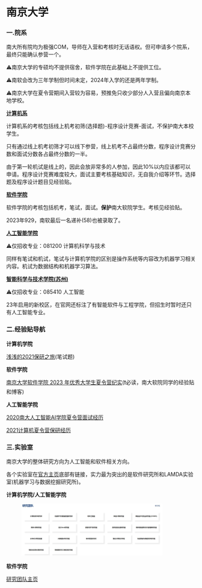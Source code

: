 # 南京大学

### 一.院系

南大所有院均为极强COM，导师在入营和考核时无话语权。但可申请多个院系，最终只能确认参营一个。

⚠南京大学的专硕均不提供宿舍，软件学院在此基础上不提供工位。

⚠南软会改为三年学制但时间未定，2024年入学的还是两年学制。

⚠南京大学在夏令营期间入营较为容易，预推免只收少部分人入营且偏向南京本地学校。

[**计算机系**](https://cs.nju.edu.cn/main.htm)

计算机系的考核包括线上机考初筛(选择题)-程序设计竞赛-面试，不保护南大本校学生。

只有通过线上机考初筛才可以线下参营，线上机考不占最终分数，程序设计竞赛分数和面试分数各占最终分数的一半。

由于第一轮机试是线上的，因此会放非常多的人参加，因此10%以内应该都可以申请。程序设计竞赛难度较大，面试主要考核基础知识，无自我介绍等环节。选择题及程序设计题目见经验贴。

[**软件学院**](https://software.nju.edu.cn/)

软件学院的考核包括机考，笔试，面试。**保护**南大软院学生。考核见经验贴。

2023年929，南软最后一名递补(58)也被录取了。

[**人工智能学院**](https://ai.nju.edu.cn/mainm.htm)

⚠仅招收专业：081200 计算机科学与技术

同样有笔试和机试，笔试与计算机学院的区别是操作系统等内容改为机器学习相关内容。机试为数据结构和机器学习算法。

[**智能科学与技术学院(苏州)**](https://njusz.nju.edu.cn/_s753/33/0c/c52363a602892/page.psp)

⚠仅招收专业：085410 人工智能

23年启用的新校区，在官网还标注了有智能软件与工程学院，但招生时暂时还只有人工智能专业。

### 二.经验贴导航

**计算机学院**

[浅浅的2021保研之旅](http://t.csdnimg.cn/KltLA)(笔试题)

**软件学院**

[南京大学软件学院 2023 年优秀大学生夏令营纪实](https://eaglebear2002.github.io/%E6%8A%80%E6%9C%AF%E7%A7%91%E6%99%AE/%E5%8D%97%E4%BA%AC%E5%A4%A7%E5%AD%A6%E8%BD%AF%E4%BB%B6%E5%AD%A6%E9%99%A2%202023%20%E5%B9%B4%E4%BC%98%E7%A7%80%E5%A4%A7%E5%AD%A6%E7%94%9F%E5%A4%8F%E4%BB%A4%E8%90%A5%E7%BA%AA%E5%AE%9E/)(❗必读，南大软院同学的经验贴和博客)

**人工智能学院**

[2020南大人工智能AI学院夏令营面试经历](http://t.csdnimg.cn/WLaOF)

[2021计算机夏令营保研经历](http://t.csdnimg.cn/fYOCW)

### 三.实验室

南京大学的整体研究方向为人工智能和软件相关方向。

各个实验室在[官方主页](https://cs.nju.edu.cn/main.htm)底部有链接，实力最为突出的是软件研究所和LAMDA实验室(机器学习与数据挖掘研究所)。

**计算机学院/人工智能学院**

<figure><img src="../.gitbook/assets/NJUcslab.jpg" alt="" width="375"><figcaption></figcaption></figure>

**软件学院**

[研究团队主页](https://software.nju.edu.cn/szll/yjsds/index.html)
